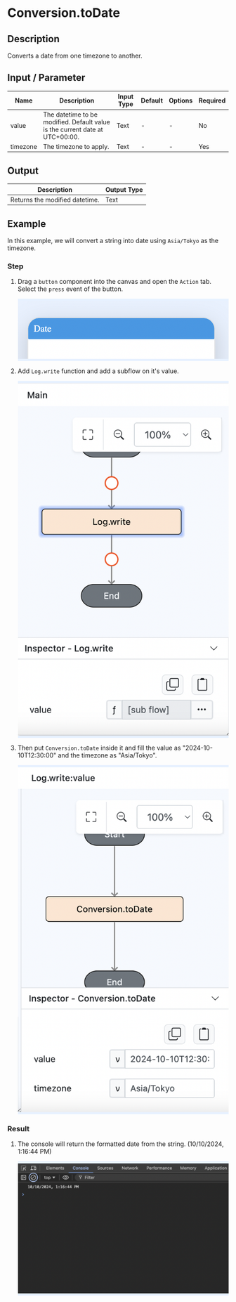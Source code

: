 # Conversion.toDate

## Description

Converts a date from one timezone to another.

## Input / Parameter

| Name     | Description                                                                   | Input Type | Default | Options | Required |
| -------- | ----------------------------------------------------------------------------- | ---------- | ------- | ------- | -------- |
| value    | The datetime to be modified. Default value is the current date at UTC+00:00.  | Text       | -       | -       | No       |
| timezone | The timezone to apply.                                                        | Text       | -       | -       | Yes      |

## Output

| Description                    | Output Type |
| ------------------------------ | ----------- |
| Returns the modified datetime. | Text        |

## Example

In this example, we will convert a string into date using `Asia/Tokyo` as the timezone.

### Step

1. Drag a `button` component into the canvas and open the `Action` tab. Select the `press` event of the button.

    <div style="display:flex; align-items:center; justify-content:center; background-color: #E7F1FF;">
        <img src="./toDate-step-1.png"
        style="width: 100%; padding: 5px;"/>
    </div>

2. Add `Log.write` function and add a subflow on it's value.

    <div style="display:flex; align-items:center; justify-content:center; background-color: #E7F1FF;">
        <img src="./toDate-step-2.png"
        style="width: 100%; padding: 5px;"/>
    </div>

3. Then put `Conversion.toDate` inside it and fill the value as "2024-10-10T12:30:00" and the timezone as "Asia/Tokyo".
   
    <div style="display:flex; align-items:center; justify-content:center; background-color: #E7F1FF;">
        <img src="./toDate-step-3.png"
        style="width: 100%; padding: 5px;"/>
    </div>

### Result

1. The console will return the formatted date from the string. (10/10/2024, 1:16:44 PM)
   
    <div style="display:flex; align-items:center; justify-content:center; background-color: #E7F1FF;">
        <img src="./toDate-result.png"
        style="width: 100%; padding: 5px;"/>
    </div>